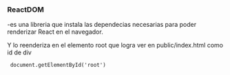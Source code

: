 ### ReactDOM
-es una libreria que instala las dependecias necesarias para poder renderizar React en el navegador.

Y lo reenderiza en el elemento root que logra ver en public/index.html como id de div

` document.getElementById('root')`

